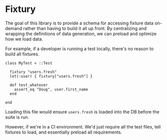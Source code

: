 # Fixtury

The goal of this library is to provide a schema for accessing fixture data on-demand rather than having to build it all up front. By centralizing and wrapping the definitions of data generation, we can preload and optimize how we load data.

For example, if a developer is running a test locally, there's no reason to build all fixtures.

```
class MyTest < ::Test

  fixtury "users.fresh"
  let(:user) { fixtury["users.fresh"] }

  def test_whatever
    assert_eq "Doug", user.first_name
  end

end

```

Loading this file would ensure `users.fresh` is loaded into the DB before the suite is run.

However, if we're in a CI environment. We'd just require all the test files, tell fixtures to load, and essentially preload all requirements.
